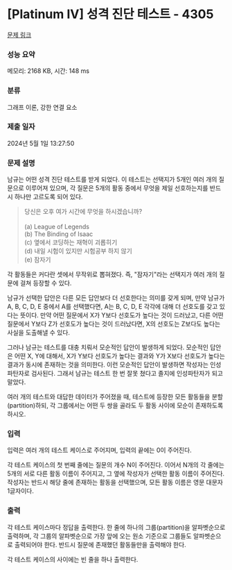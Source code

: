 # [Platinum IV] 성격 진단 테스트 - 4305 

[문제 링크](https://www.acmicpc.net/problem/4305) 

### 성능 요약

메모리: 2168 KB, 시간: 148 ms

### 분류

그래프 이론, 강한 연결 요소

### 제출 일자

2024년 5월 1일 13:27:50

### 문제 설명

<p>남규는 어떤 성격 진단 테스트를 받게 되었다. 이 테스트는 선택지가 5개인 여러 개의 질문으로 이루어져 있으며, 각 질문은 5개의 활동 중에서 무엇을 제일 선호하는지를 반드시 하나만 고르도록 되어 있다.</p>

<blockquote>당신은 오후 여가 시간에 무엇을 하시겠습니까?<br>
<br>
(a) League of Legends<br>
(b) The Binding of Isaac<br>
(c) 옆에서 코딩하는 재혁이 괴롭히기<br>
(d) 내일 시험이 있지만 시험공부 하지 않기<br>
(e) 잠자기</blockquote>

<p>각 활동들은 커다란 셋에서 무작위로 뽑혀졌다. 즉, "잠자기"라는 선택지가 여러 개의 질문에 걸쳐 등장할 수 있다.</p>

<p>남규가 선택한 답안은 다른 모든 답안보다 더 선호한다는 의미를 갖게 되며, 만약 남규가 A, B, C, D, E 중에서 A를 선택했다면, A는 B, C, D, E 각각에 대해 더 선호도를 갖고 있다는 뜻이다. 만약 어떤 질문에서 X가 Y보다 선호도가 높다는 것이 드러났고, 다른 어떤 질문에서 Y보다 Z가 선호도가 높다는 것이 드러났다면, X의 선호도는 Z보다도 높다는 사실을 도출해낼 수 있다.</p>

<p>그러나 남규는 테스트를 대충 치뤄서 모순적인 답안이 발생하게 되었다. 모순적인 답안은 어떤 X, Y에 대해서, X가 Y보다 선호도가 높다는 결과와 Y가 X보다 선호도가 높다는 결과가 동시에 존재하는 것을 의미한다. 이런 모순적인 답안이 발생하면 작성자는 인성파탄자로 검사된다. 그래서 남규는 테스트 한 번 잘못 쳤다고 졸지에 인성파탄자가 되고 말았다. </p>

<p>여러 개의 테스트와 대답한 데이터가 주어졌을 때, 테스트에 등장한 모든 활동들을 분할(partition)하되, 각 그룹에서는 어떤 두 쌍을 골라도 두 활동 사이에 모순이 존재하도록 하시오.</p>

### 입력 

 <p>입력은 여러 개의 테스트 케이스로 주어지며, 입력의 끝에는 0이 주어진다.</p>

<p>각 테스트 케이스의 첫 번째 줄에는 질문의 개수 N이 주어진다. 이어서 N개의 각 줄에는 5개의 서로 다른 활동 이름이 주어지고, 그 옆에 작성자가 선택한 활동 이름이 주어진다. 작성자는 반드시 해당 줄에 존재하는 활동을 선택했으며, 모든 활동 이름은 영문 대문자 1글자이다.</p>

### 출력 

 <p>각 테스트 케이스마다 정답을 출력한다. 한 줄에 하나의 그룹(partition)을 알파벳순으로 출력하며, 각 그룹의 알파벳순으로 가장 앞에 오는 원소 기준으로 그룹들도 알파벳순으로 출력되어야 한다. 반드시 질문에 존재했던 활동들만을 출력해야 한다.</p>

<p>각 테스트 케이스의 사이에는 빈 줄을 하나 출력한다.</p>

